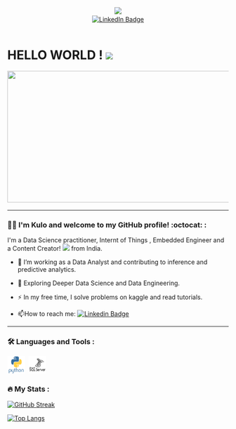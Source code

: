 <div id="header" align="center">
  <img src="https://media.giphy.com/media/M9gbBd9nbDrOTu1Mqx/giphy.gif" width="100"/>
</div>

<div id="badges" align="center">
  <a href="https://www.linkedin.com/in/kulothungan-dataguy/">
    <img src="https://img.shields.io/badge/LinkedIn-blue?style=for-the-badge&logo=linkedin&logoColor=white" alt="LinkedIn Badge"/>
  </a>
</div>

<img src="https://komarev.com/ghpvc/?username=kulothungan-dataguy&style=flat-square&color=blue" alt=""/>

<h1>
  HELLO WORLD !
  <img src="https://media.giphy.com/media/hvRJCLFzcasrR4ia7z/giphy.gif" width="30px"/>
</h1>

<div align="center">
  <img src="https://media.giphy.com/media/dWesBcTLavkZuG35MI/giphy.gif" width="600" height="300"/>
</div>

---

### :man_technologist: I'm Kulo and welcome to my GitHub profile! :octocat: :
I'm a Data Science practitioner, Internt of Things , Embedded Engineer and a Content Creator! <img src="https://media.giphy.com/media/WUlplcMpOCEmTGBtBW/giphy.gif" width="30"> from India.

- :telescope: I’m working as a Data Analyst and contributing to inference and predictive analytics.

- :seedling: Exploring Deeper Data Science and Data Engineering.

- :zap: In my free time, I solve problems on kaggle and read tutorials.

- :mailbox:How to reach me: [![Linkedin Badge](https://img.shields.io/badge/-Kulothungan-blue?style=flat&logo=Linkedin&logoColor=white)](https://www.linkedin.com/in/kulothungan-dataguy/)

---

### :hammer_and_wrench: Languages and Tools :

<div>
  <img src="https://github.com/devicons/devicon/blob/master/icons/python/python-original-wordmark.svg" title="Python" alt="Python" width="40" height="40"/>&nbsp;
  <img src="https://github.com/devicons/devicon/blob/master/icons/microsoftsqlserver/microsoftsqlserver-plain-wordmark.svg" title="microsoftsqlserver" alt="microsoftsqlserver" width="40" height="40"/>&nbsp;
  
</div>

### :fire: My Stats :

[![GitHub Streak](http://github-readme-streak-stats.herokuapp.com?user=kulothungan-dataguy&date_format=M%20j%5B%2C%20Y%5D)](https://git.io/streak-stats)

[![Top Langs](https://github-readme-stats.vercel.app/api/top-langs/?username=kulothungan-dataguy&layout=compact&theme=vision-friendly-dark)](https://github.com/anuraghazra/github-readme-stats)
